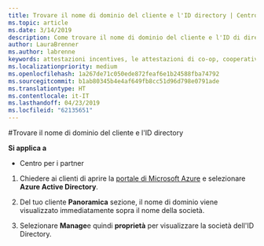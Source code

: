 ```yaml
---
title: Trovare il nome di dominio del cliente e l'ID directory | Centro per i partner
ms.topic: article
ms.date: 3/14/2019
description: Come trovare il nome di dominio del cliente e l'ID di directory durante l'invio di un'attestazione
author: LauraBrenner
ms.author: labrenne
keywords: attestazioni incentives, le attestazioni di co-op, cooperativa fondi, OSA, ISV, associazione dei ricavi, il nome del dominio ID directory
ms.localizationpriority: medium
ms.openlocfilehash: 1a267de71c050ede872feaf6e1b24588fba74792
ms.sourcegitcommit: b1ab80345b4e4af649fb8cc51d96d798e0791ade
ms.translationtype: HT
ms.contentlocale: it-IT
ms.lasthandoff: 04/23/2019
ms.locfileid: "62135651"
---
```

#<a name="find-your-customers-domain-name-and-directory-id"></a>Trovare il nome di dominio del cliente e l'ID directory

**Si applica a**

-  Centro per i partner

1.  Chiedere ai clienti di aprire la [portale di Microsoft Azure](https://ms.portal.azure.com/#home) e selezionare **Azure Active Directory**. 

2.  Del tuo cliente **Panoramica** sezione, il nome di dominio viene visualizzato immediatamente sopra il nome della società.  

3.  Selezionare **Manage**e quindi **proprietà** per visualizzare la società dell'ID Directory.
